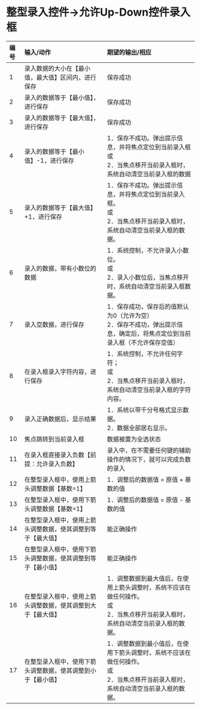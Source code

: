 # 整型录入控件->允许Up-Down控件录入框
| 编号 | 输入/动作                                                    | 期望的输出/相应                                                                                                                            |
| :--- | :----------------------------------------------------------- | :----------------------------------------------------------------------------------------------------------------------------------------- |
| 1    | 录入数据的大小在【最小值，最大值】区间内，进行保存           | 保存成功                                                                                                                                   |
| 2    | 录入的数据等于【最小值】，进行保存                           | 保存成功                                                                                                                                   |
| 3    | 录入的数据等于【最大值】，进行保存                           | 保存成功                                                                                                                                   |
| 4    | 录入的数据等于【最小值】-1，进行保存                         | 1．保存不成功。弹出提示信息，并将焦点定位到当前录入框<br />或<br />2．当焦点移开当前录入框时，系统自动清空当前录入框的数据                 |
| 5    | 录入的数据等于【最大值】+1，进行保存                         | 1．保存不成功。弹出提示信息，并将焦点定位到当前录入框。<br />或<br />2．当焦点移开当前录入框时，系统自动清空当前录入框的数据。             |
| 6    | 录入的数据，带有小数位的数据                                 | 1．系统控制，不允许录入小数位。<br />或<br />2．录入小数位后，当焦点移开时，系统自动清空当前录入框数据。                                   |
| 7    | 录入空数据，进行保存                                         | 1．保存成功，保存后的值默认为0（允许为空）<br />2．保存不成功，弹出提示信息，确定后，将焦点定位到当前录入框（不允许保存空值）              |
| 8    | 在录入框录入字符内容，进行保存                               | 1．系统控制，不允许任何字符；<br />或<br />2．当焦点移开当前录入框时，系统自动清空当前录入框的字符内容。                                   |
| 9    | 录入正确数据后，显示结果                                     | 1．系统以带千分号格式显示数据。<br />2．数据全部居右显示。                                                                                 |
| 10   | 焦点跳转到当前录入框                                         | 数据被置为全选状态                                                                                                                         |
| 11   | 在录入框直接录入负数【前提：允许录入负数】                   | 录入中，在不需要任何键的辅助操作的情况下，就可以完成负数的录入                                                                             |
| 12   | 在整型录入框中，使用上箭头调整数据【基数=1】                 | 1．调整后的数据值 = 原值 + 基数的值                                                                                                        |
| 13   | 在整型录入框中，使用下箭头调整数据【基数=1】                 | 1．调整后的数据值 = 原值 - 基数的值                                                                                                        |
| 14   | 在整型录入框中，使用上箭头调整数据，使其调整到等于【最大值】 | 能正确操作                                                                                                                                 |
| 15   | 在整型录入框中，使用下箭头调整数据，使其调整到等于【最小值】 | 能正确操作                                                                                                                                 |
| 16   | 在整型录入框中，使用上箭头调整数据，使其调整到大于【最大值】 | 1．调整数据到最大值后，在使用上箭头调整时，系统不应该在做任何操作。<br />或<br />2．当焦点移开当前录入框时，系统自动清空当前录入框的数据。 |
| 17   | 在整型录入框中，使用下箭头调整数据，使其调整到小于【最小值】 | 1．调整数据到最小值后，在使用下箭头调整时，系统不应该在做任何操作。<br />或<br />2．当焦点移开当前录入框时，系统自动清空当前录入框的数据。 |